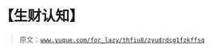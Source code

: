 # 【生财认知】

> 原文：[`www.yuque.com/for_lazy/thfiu8/zyudrdcg1fzkffsq`](https://www.yuque.com/for_lazy/thfiu8/zyudrdcg1fzkffsq)



